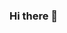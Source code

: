### Hi there 👋

<!--
**Igao3K/igao3K** 

**CECI**
**1 ano B**
'Estudante'
'nivel inicial de progamacao'
